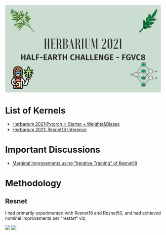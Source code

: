 ![](https://github.com/SauravMaheshkar/Herbarium2021/blob/main/assets/Banner.png?raw=true)

# List of Kernels

* [Herbarium 2021:Pytorch 🔥 Starter + Weights&Biases](https://www.kaggle.com/sauravmaheshkar/herbarium-2021-pytorch-starter-weights-biases)
* [Herbarium 2021: Resnet18 Inference](https://www.kaggle.com/sauravmaheshkar/herbarium-2021-resnet18-inference)

# Important Discussions

* [Marginal Improvements using "Iterative Training" of Resnet18](https://www.kaggle.com/c/herbarium-2021-fgvc8/discussion/229666)

# Methodology

## Resnet

I had primarily experimented with Resnet18 and Resnet50, and had achieved nominal improvements per "restart" viz,

![](https://imgur.com/3CaTjYa.png)
![](https://i.imgur.com/voiTQnQ.png)
